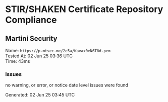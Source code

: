 # STIR/SHAKEN Certificate Repository Compliance

## Martini Security

Name: `https://p.mtsec.me/2e5a/Kavax0eN6T8d.pem`\
Tested At: 02 Jun 25 03:36 UTC\
Time: 43ms

### Issues

no warning, or error, or notice date level issues were found

Generated: 02 Jun 25 03:45 UTC